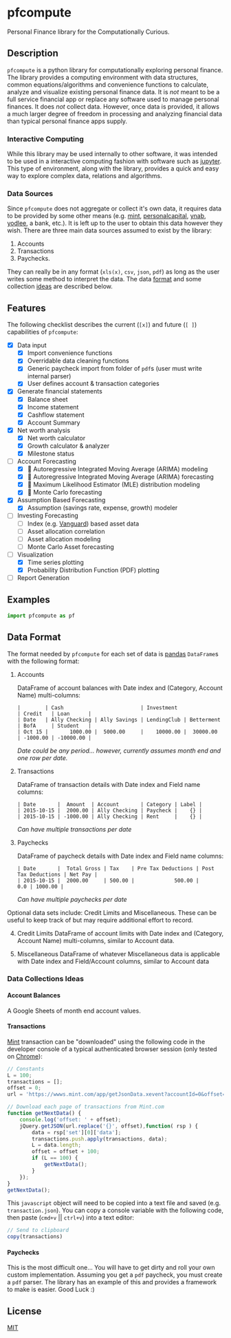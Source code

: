 # pfcompute
Personal Finance library for the Computationally Curious.

## Description
`pfcompute` is a python library for computationally exploring personal finance.  The library provides a computing environment with data structures, common equations/algorithms and convenience functions to calculate, analyze and visualize existing personal finance data. It is *not* meant to be a full service financial app or replace any software used to manage personal finances.  It does *not* collect data. However, once data is provided, it allows a much larger degree of freedom in processing and analyzing financial data than typical personal finance apps supply.

### Interactive Computing
While this library may be used internally to other software, it was intended to be used in a interactive computing fashion with software such as [jupyter](https://jupyter.org).  This type of environment, along with the library, provides a quick and easy way to explore complex data, relations and algorithms.

### Data Sources
Since `pfcompute` does not aggregate or collect it's own data, it requires data to be provided by some other means (e.g. [mint](https://mint.com), [personalcapital](https://personalcapital.com), [ynab](https://youneedabudget.com), [yodlee](https://yodlee.com), a bank, etc.).  It is left up to the user to obtain this data however they wish.  There are three main data sources assumed to exist by the library:
1. Accounts
2. Transactions
3. Paychecks.  

They can really be in any format (`xls(x)`, `csv`, `json`, `pdf`) as long as the user writes some method to interpret the data.  The data [format](#data-format) and some collection [ideas](#data-ideas) are described below.

## Features
The following checklist describes the current (`[x]`) and future (`[ ]`) capabilities of `pfcompute`:

- [x] Data input
    - [x] Import convenience functions
    - [x] Overridable data cleaning functions
    - [x] Generic paycheck import from folder of `pdf`s (user must write internal parser)
    - [x] User defines account & transaction categories
- [x] Generate financial statements
    - [x] Balance sheet
    - [x] Income statement
    - [x] Cashflow statement
    - [x] Account Summary
- [x] Net worth analysis
    - [x] Net worth calculator
    - [x] Growth calculator & analyzer
    - [x] Milestone status
- [ ] Account Forecasting
    - [x] :pencil: Autoregressive Integrated Moving Average (ARIMA) modeling
    - [x] :pencil: Autoregressive Integrated Moving Average (ARIMA) forecasting
    - [x] :pencil: Maximum Likelihood Estimator (MLE) distribution modeling
    - [x] :pencil: Monte Carlo forecasting
- [x] Assumption Based Forecasting
    - [x] Assumption (savings rate, expense, growth) modeler
- [ ] Investing Forecasting
    - [ ] Index (e.g. [Vanguard](https://investor.vanguard.com/home/)) based asset data
    - [ ] Asset allocation correlation
    - [ ] Asset allocation modeling
    - [ ] Monte Carlo Asset forecasting
- [ ] Visualization
    - [x] Time series plotting
    - [x] Probability Distribution Function (PDF) plotting
- [ ] Report Generation

## Examples

```py
import pfcompute as pf


```

<a name="data-format"></a>
## Data Format
The format needed by `pfcompute` for each set of data is [pandas](http://pandas.pydata.org) `DataFrame`s with the following format:

1. Accounts

    DataFrame of account balances with Date index and (Category, Account Name) multi-columns:

    ```csv
    |        | Cash                         | Investment               | Credit   | Loan      |
    | Date   | Ally Checking | Ally Savings | LendingClub | Betterment | BofA     | Student   |
    | Oct 15 |       1000.00 |  5000.00     |    10000.00 |  30000.00  | -1000.00 | -10000.00 |
    ```

    *Date could be any period... however, currently assumes month end and one row per date.*

2. Transactions

    DataFrame of transaction details with Date index and Field name columns:

    ```csv
    | Date       |  Amount  | Account       | Category | Label |
    | 2015-10-15 |  2000.00 | Ally Checking | Paycheck |    {} |
    | 2015-10-15 | -1000.00 | Ally Checking | Rent     |    {} |
    ```

    *Can have multiple transactions per date*

3. Paychecks

    DataFrame of paycheck details with Date index and Field name columns:

    ```csv
    | Date       |  Total Gross | Tax    | Pre Tax Deductions | Post Tax Deductions | Net Pay |
    | 2015-10-15 |  2000.00     | 500.00 |             500.00 |                 0.0 | 1000.00 |
    ```

    *Can have multiple paychecks per date*

Optional data sets include: Credit Limits and Miscellaneous.  These can be useful to keep track of but may require
additional effort to record.

4. Credit Limits
    DataFrame of account limits with Date index and (Category, Account Name) multi-columns, similar to Account data.

5. Miscellaneous
    DataFrame of whatever Miscellaneous data is applicable with Date index and Field/Account columns, similar to Account data

<a name="data-ideas"></a>
### Data Collections Ideas

#### Account Balances
A Google Sheets of month end account values.

#### Transactions
[Mint](https://mint.com) transaction can be "downloaded" using the following code in the developer console of a typical authenticated browser session (only tested on [Chrome](https://www.google.com/chrome/browser/desktop/)):

```js
// Constants
L = 100;
transactions = [];
offset = 0;
url = 'https://wwws.mint.com/app/getJsonData.xevent?accountId=0&offset={}&task=transactions,txnfilters&rnd=###';

// Download each page of transactions from Mint.com
function getNextData() {
    console.log('offset: ' + offset);
    jQuery.getJSON(url.replace('{}', offset),function( rsp ) {
        data = rsp['set'][0]['data'];
        transactions.push.apply(transactions, data);
        L = data.length;
        offset = offset + 100;
        if (L == 100) {
            getNextData();
        }
    });
}
getNextData();
```

This `javascript` object will need to be copied into a text file and saved (e.g. `transaction.json`).
You can copy a console variable with the following code, then paste (`cmd+v` || `ctrl+v`) into a text editor:

```js
// Send to clipboard
copy(transactions)
```

#### Paychecks
This is the most difficult one... You will have to get dirty and roll your own custom implementation. Assuming you get a `pdf` paycheck, you must create a  `pdf` parser.  The library has an example of this and provides a framework to make is easier.
Good Luck :)

## License
[MIT](https://github.com/tmthydvnprt/pfcompute/blob/master/LICENSE)
